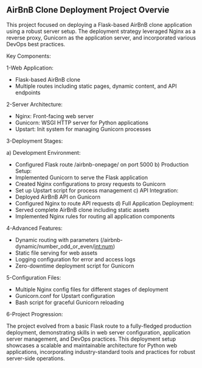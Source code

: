 AirBnB Clone Deployment Project Overvie
-----------------------------------------------------------------------------------------------
This project focused on deploying a Flask-based AirBnB clone application using a robust server setup. The deployment strategy leveraged Nginx as a reverse proxy, Gunicorn as the application server, and incorporated various DevOps best practices.

Key Components:

1-Web Application:

  + Flask-based AirBnB clone
  + Multiple routes including static pages, dynamic content, and API endpoints

2-Server Architecture:

  + Nginx: Front-facing web server
  + Gunicorn: WSGI HTTP server for Python applications
  + Upstart: Init system for managing Gunicorn processes

3-Deployment Stages:

 a) Development Environment:
  + Configured Flask route /airbnb-onepage/ on port 5000
 b) Production Setup:
  + Implemented Gunicorn to serve the Flask application
  + Created Nginx configurations to proxy requests to Gunicorn
  + Set up Upstart script for process management
 c) API Integration:
  + Deployed AirBnB API on Gunicorn
  + Configured Nginx to route API requests
 d) Full Application Deployment:
  + Served complete AirBnB clone including static assets
  + Implemented Nginx rules for routing all application components

4-Advanced Features:
  
  + Dynamic routing with parameters (/airbnb-dynamic/number_odd_or_even/<int:num>)
  + Static file serving for web assets
  + Logging configuration for error and access logs
  + Zero-downtime deployment script for Gunicorn


5-Configuration Files:
  
  + Multiple Nginx config files for different stages of deployment
  + Gunicorn.conf for Upstart configuration
  + Bash script for graceful Gunicorn reloading

6-Project Progression:

The project evolved from a basic Flask route to a fully-fledged production deployment, demonstrating skills in web server configuration, application server management, and DevOps practices.
This deployment setup showcases a scalable and maintainable architecture for Python web applications, incorporating industry-standard tools and practices for robust server-side operations.
